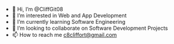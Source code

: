 - 👋 Hi, I’m @CliffGit08
- 👀 I’m interested in Web and App Development
- 🌱 I’m currently learning Software Engineering
- 💞️ I’m looking to collaborate on Software Development Projects
- 📫 How to reach me c8cliffort@gmail.com

<!---
CliffGit08/CliffGit08 is a ✨ special ✨ repository because its `README.md` (this file) appears on your GitHub profile.
You can click the Preview link to take a look at your changes.
--->

